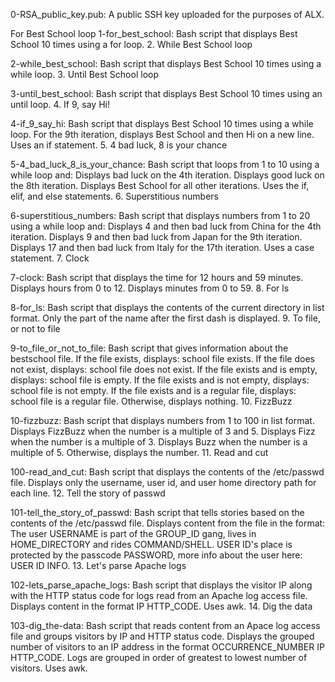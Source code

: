 0-RSA_public_key.pub: A public SSH key uploaded for the purposes of ALX.

For Best School loop
1-for_best_school: Bash script that displays Best School 10 times using a for loop. 2. While Best School loop

2-while_best_school: Bash script that displays Best School 10 times using a while loop. 3. Until Best School loop

3-until_best_school: Bash script that displays Best School 10 times using an until loop. 4. If 9, say Hi!

4-if_9_say_hi: Bash script that displays Best School 10 times using a while loop. For the 9th iteration, displays Best School and then Hi on a new line. Uses an if statement. 5. 4 bad luck, 8 is your chance

5-4_bad_luck_8_is_your_chance: Bash script that loops from 1 to 10 using a while loop and: Displays bad luck on the 4th iteration. Displays good luck on the 8th iteration. Displays Best School for all other iterations. Uses the if, elif, and else statements. 6. Superstitious numbers

6-superstitious_numbers: Bash script that displays numbers from 1 to 20 using a while loop and: Displays 4 and then bad luck from China for the 4th iteration. Displays 9 and then bad luck from Japan for the 9th iteration. Displays 17 and then bad luck from Italy for the 17th iteration. Uses a case statement. 7. Clock

7-clock: Bash script that displays the time for 12 hours and 59 minutes. Displays hours from 0 to 12. Displays minutes from 0 to 59. 8. For ls

8-for_ls: Bash script that displays the contents of the current directory in list format. Only the part of the name after the first dash is displayed. 9. To file, or not to file

9-to_file_or_not_to_file: Bash script that gives information about the bestschool file. If the file exists, displays: school file exists. If the file does not exist, displays: school file does not exist. If the file exists and is empty, displays: school file is empty. If the file exists and is not empty, displays: school file is not empty. If the file exists and is a regular file, displays: school file is a regular file. Otherwise, displays nothing. 10. FizzBuzz

10-fizzbuzz: Bash script that displays numbers from 1 to 100 in list format. Displays FizzBuzz when the number is a multiple of 3 and 5. Displays Fizz when the number is a multiple of 3. Displays Buzz when the number is a multiple of 5. Otherwise, displays the number. 11. Read and cut

100-read_and_cut: Bash script that displays the contents of the /etc/passwd file. Displays only the username, user id, and user home directory path for each line. 12. Tell the story of passwd

101-tell_the_story_of_passwd: Bash script that tells stories based on the contents of the /etc/passwd file. Displays content from the file in the format: The user USERNAME is part of the GROUP_ID gang, lives in HOME_DIRECTORY and rides COMMAND/SHELL. USER ID's place is protected by the passcode PASSWORD, more info about the user here: USER ID INFO. 13. Let's parse Apache logs

102-lets_parse_apache_logs: Bash script that displays the visitor IP along with the HTTP status code for logs read from an Apache log access file. Displays content in the format IP HTTP_CODE. Uses awk. 14. Dig the data

103-dig_the-data: Bash script that reads content from an Apace log access file and groups visitors by IP and HTTP status code. Displays the grouped number of visitors to an IP address in the format OCCURRENCE_NUMBER IP HTTP_CODE. Logs are grouped in order of greatest to lowest number of visitors. Uses awk.
